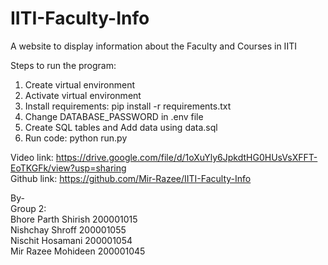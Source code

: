 # IITI-Faculty-Info
A website to display information about the Faculty and Courses in IITI

Steps to run the program:
1) Create virtual environment 
2) Activate virtual environment
3) Install requirements: pip install -r requirements.txt
4) Change DATABASE_PASSWORD in .env file
5) Create SQL tables and Add data using data.sql
6) Run code: python run.py  

Video link: https://drive.google.com/file/d/1oXuYly6JpkdtHG0HUsVsXFFT-EoTKGFk/view?usp=sharing  
Github link: https://github.com/Mir-Razee/IITI-Faculty-Info

By-  
Group 2:  
Bhore Parth Shirish   200001015  
Nishchay Shroff       200001055  
Nischit Hosamani      200001054  
Mir Razee Mohideen    200001045  
